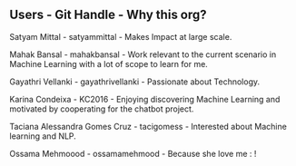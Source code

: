 ## Users - Git Handle - Why this org?

Satyam Mittal - satyammittal - Makes Impact at large scale.

Mahak Bansal  - mahakbansal  - Work relevant to the current scenario in Machine Learning with a lot of scope to learn for me. 

Gayathri Vellanki - gayathrivellanki - Passionate about Technology.

Karina Condeixa - KC2016 - Enjoying discovering Machine Learning and motivated by cooperating for the chatbot project.

Taciana Alessandra Gomes Cruz - tacigomess - Interested about Machine learning and NLP.

Ossama Mehmoood - ossamamehmood - Because she love me : !
